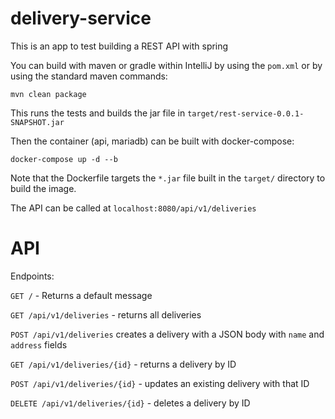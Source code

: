 # delivery-service

This is an app to test building a REST API with spring

You can build with maven or gradle within IntelliJ by using the `pom.xml`
or by using the standard maven commands:
```
mvn clean package
```

This runs the tests and builds the jar file in `target/rest-service-0.0.1-SNAPSHOT.jar`

Then the container (api, mariadb) can be built with docker-compose:

```
docker-compose up -d --b
```

Note that the Dockerfile targets the `*.jar` file built in the `target/` directory to build the image.

The API can be called at `localhost:8080/api/v1/deliveries`

# API

Endpoints:

`GET /` - Returns a default message

`GET /api/v1/deliveries` - returns all deliveries

`POST /api/v1/deliveries` creates a delivery with a JSON body with `name` and `address` fields

`GET /api/v1/deliveries/{id}` - returns a delivery by ID

`POST /api/v1/deliveries/{id}` - updates an existing delivery with that ID

`DELETE /api/v1/deliveries/{id}` - deletes a delivery by ID

